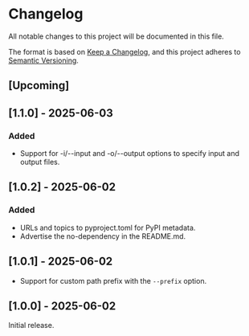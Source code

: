 # Changelog
All notable changes to this project will be documented in this file.

The format is based on [Keep a Changelog](https://keepachangelog.com/en/1.1.0/),
and this project adheres to [Semantic Versioning](https://semver.org/spec/v2.0.0.html).


## [Upcoming]
## [1.1.0] - 2025-06-03
### Added
- Support for -i/--input and -o/--output options to specify input and output files.

## [1.0.2] - 2025-06-02
### Added
- URLs and topics to pyproject.toml for PyPI metadata.
- Advertise the no-dependency in the README.md.

## [1.0.1] - 2025-06-02
- Support for custom path prefix with the `--prefix` option.
## [1.0.0] - 2025-06-02
Initial release.

